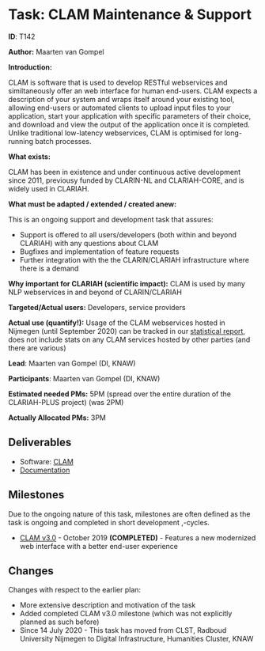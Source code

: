 # Task: CLAM Maintenance & Support

**ID**: T142

**Author:** Maarten van Gompel

**Introduction:**

CLAM is software that is used to develop RESTful webservices and similtaneously offer an web interface for human
end-users. CLAM expects a description of your system and wraps itself around your existing tool, allowing end-users or automated
clients to upload input files to your application, start your application with specific parameters of their choice, and
download and view the output of the application once it is completed. Unlike traditional low-latency webservices, CLAM is optimised
for long-running batch processes.

**What exists:**

CLAM has been in existence and under continuous active development since 2011, previousy funded by CLARIN-NL and
CLARIAH-CORE, and is widely used in CLARIAH.

**What must be adapted / extended / created anew:**

This is an ongoing support and development task that assures:

* Support is offered to all users/developers (both within and beyond CLARIAH) with any questions about CLAM
* Bugfixes and implementation of feature requests
* Further integration with the the CLARIN/CLARIAH infrastructure where there is a demand

**Why important for CLARIAH (scientific impact):** CLAM is used by many NLP webservices in and beyond of CLARIN/CLARIAH

**Targeted/Actual users:** Developers, service providers

**Actual use (quantify!):** Usage of the CLAM webservices hosted in Nijmegen (until September 2020) can be tracked in our [statistical report](https://applejack.science.ru.nl/lamastats/clamstats.html), does not include stats on any CLAM services hosted by other parties (and there are various)

**Lead**: Maarten van Gompel (DI, KNAW)

**Participants**: Maarten van Gompel (DI, KNAW)

**Estimated needed PMs:** 5PM (spread over the entire duration of the CLARIAH-PLUS project) (was 2PM)

**Actually Allocated PMs:** 3PM

## Deliverables

* Software: [CLAM](https://github.com/proycon/clam)
* [Documentation](https://clam.readthedocs.io/)

## Milestones

Due to the ongoing nature of this task, milestones are often defined as the task is ongoing and completed in short development
,-cycles.

* [CLAM v3.0](https://github.com/proycon/clam/milestone/9) - October 2019 **(COMPLETED)** - Features a new modernized web interface with a better end-user experience

## Changes

Changes with respect to the earlier plan:

* More extensive description and motivation of the task
* Added completed CLAM v3.0 milestone (which was not explicitly planned as such before)
* Since 14 July 2020 - This task has moved from CLST, Radboud University Nijmegen to Digital Infrastructure, Humanities
    Cluster, KNAW
